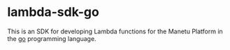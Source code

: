 # lambda-sdk-go

This is an SDK for developing Lambda functions for the Manetu Platform in the [go](https://go.dev/) programming language.
